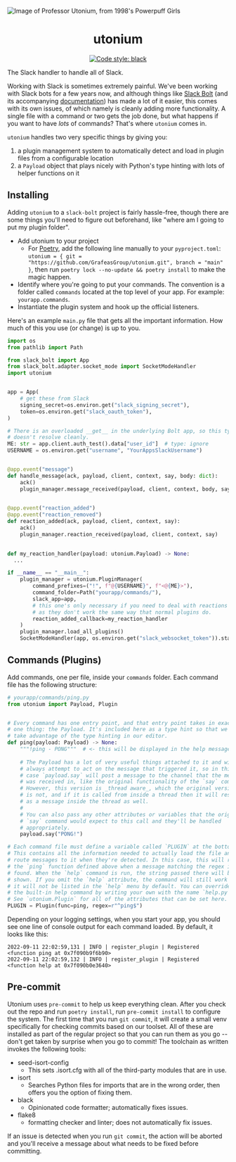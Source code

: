 ![Image of Professor Utonium, from 1998's Powerpuff Girls](https://i.imgur.com/1VsbPXJ.png)

<h1 align="center">utonium</h1>

<p align="center">
<a href="https://github.com/psf/black"><img alt="Code style: black" src="https://img.shields.io/badge/code%20style-black-000000.svg"></a>
</p>

The Slack handler to handle all of Slack.

Working with Slack is sometimes extremely painful. We've been working with Slack bots for a few years now, and although things like [Slack Bolt](https://github.com/SlackAPI/bolt-python) (and its accompanying [documentation](https://slack.dev/bolt-python/concepts)) has made a lot of it easier, this comes with its own issues, of which namely is cleanly adding more functionality. A single file with a command or two gets the job done, but what happens if you want to have _lots_ of commands? That's where `utonium` comes in.

`utonium` handles two very specific things by giving you:

1. a plugin management system to automatically detect and load in plugin files from a configurable location
2. a `Payload` object that plays nicely with Python's type hinting with lots of helper functions on it

## Installing

Adding `utonium` to a `slack-bolt` project is fairly hassle-free, though there are some things you'll need to figure out beforehand, like "where am I going to put my plugin folder".

- Add utonium to your project
  - For [Poetry](https://python-poetry.org/), add the following line manually to your `pyproject.toml`: `utonium = { git = "https://github.com/GrafeasGroup/utonium.git", branch = "main" }`, then run `poetry lock --no-update && poetry install` to make the magic happen.
- Identify where you're going to put your commands. The convention is a folder called `commands` located at the top level of your app. For example: `yourapp.commands`.
- Instantiate the plugin system and hook up the official listeners.

Here's an example `main.py` file that gets all the important information. How much of this you use (or change) is up to you.

```python
import os
from pathlib import Path

from slack_bolt import App
from slack_bolt.adapter.socket_mode import SocketModeHandler
import utonium


app = App(
    # get these from Slack
    signing_secret=os.environ.get("slack_signing_secret"),
    token=os.environ.get("slack_oauth_token"),
)

# There is an overloaded __get__ in the underlying Bolt app, so this type
# doesn't resolve cleanly.
ME: str = app.client.auth_test().data["user_id"]  # type: ignore
USERNAME = os.environ.get("username", "YourAppsSlackUsername")


@app.event("message")
def handle_message(ack, payload, client, context, say, body: dict):
    ack()
    plugin_manager.message_received(payload, client, context, body, say)

    
@app.event("reaction_added")
@app.event("reaction_removed")
def reaction_added(ack, payload, client, context, say):
    ack()
    plugin_manager.reaction_received(payload, client, context, say)

    
def my_reaction_handler(payload: utonium.Payload) -> None:
  ...

if __name__ == "__main__":
    plugin_manager = utonium.PluginManager(
        command_prefixes=("!", f"@{USERNAME}", f"<@{ME}>"),
        command_folder=Path("yourapp/commands/"),
        slack_app=app,
        # this one's only necessary if you need to deal with reactions
        # as they don't work the same way that normal plugins do.
        reaction_added_callback=my_reaction_handler
    )
    plugin_manager.load_all_plugins()
    SocketModeHandler(app, os.environ.get("slack_websocket_token")).start()
```

## Commands (Plugins)

Add commands, one per file, inside your `commands` folder. Each command file has the following structure:

```python
# yourapp/commands/ping.py
from utonium import Payload, Plugin


# Every command has one entry point, and that entry point takes in exactly
# one thing: the Payload. It's included here as a type hint so that we can
# take advantage of the type hinting in our editor.
def ping(payload: Payload) -> None:
    """!ping - PONG"""  # <- this will be displayed in the help message
    
    # The Payload has a lot of very useful things attached to it and will
    # always attempt to act on the message that triggered it, so in this
    # case `payload.say` will post a message to the channel that the message
    # was received in, like the original functionality of the `say` command.
    # However, this version is _thread aware_, which the original version
    # is not, and if it is called from inside a thread then it will respond
    # as a message inside the thread as well.
    #
    # You can also pass any other attributes or variables that the original
    # `say` command would expect to this call and they'll be handled
    # appropriately.
    payload.say("PONG!")

# Each command file must define a variable called `PLUGIN` at the bottom.
# This contains all the information needed to actually load the file and
# route messages to it when they're detected. In this case, this will run
# the `ping` function defined above when a message matching the regex is
# found. When the `help` command is run, the string passed there will be
# shown. If you omit the `help` attribute, the command will still work but
# it will not be listed in the `help` menu by default. You can override
# the built-in help command by writing your own with the name `help.py`.
# See `utonium.Plugin` for all of the attributes that can be set here.
PLUGIN = Plugin(func=ping, regex=r"^ping$")
```

Depending on your logging settings, when you start your app, you should see one line of console output for each command loaded. By default, it looks like this:

```
2022-09-11 22:02:59,131 | INFO | register_plugin | Registered <function ping at 0x7f090b9f6b90>
2022-09-11 22:02:59,132 | INFO | register_plugin | Registered <function help at 0x7f090b0e3640>
```

## Pre-commit

Utonium uses `pre-commit` to help us keep everything clean. After you check out the repo and run `poetry install`, run `pre-commit install` to configure the system. The first time that you run `git commit`, it will create a small venv specifically for checking commits based on our toolset. All of these are installed as part of the regular project so that you can run them as you go -- don't get taken by surprise when you go to commit! The toolchain as written invokes the following tools:

- seed-isort-config
  - This sets .isort.cfg with all of the third-party modules that are in use.
- isort
  - Searches Python files for imports that are in the wrong order, then offers you the option of fixing them.
- black
  - Opinionated code formatter; automatically fixes issues.
- flake8
  - formatting checker and linter; does not automatically fix issues.

If an issue is detected when you run `git commit`, the action will be aborted and you'll receive a message about what needs to be fixed before committing.
